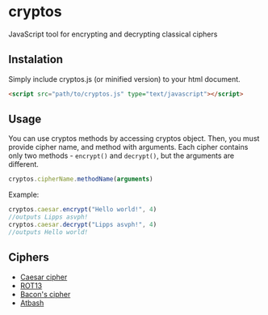 # cryptos
JavaScript tool for encrypting and decrypting classical ciphers

## Instalation
Simply include cryptos.js (or minified version) to your html document.
```html
<script src="path/to/cryptos.js" type="text/javascript"></script>
```

## Usage
You can use cryptos methods by accessing cryptos object. Then, you must provide cipher name, and method with arguments.
Each cipher contains only two methods - ```encrypt()``` and ```decrypt()```, but the arguments are different.
```javascript
cryptos.cipherName.methodName(arguments)
```
Example:
```javascript
cryptos.caesar.encrypt("Hello world!", 4)
//outputs Lipps asvph!
cryptos.caesar.decrypt("Lipps asvph!", 4)
//outputs Hello world!
```

## Ciphers
* [Caesar cipher](https://en.wikipedia.org/wiki/Caesar_cipher)
* [ROT13](https://en.wikipedia.org/wiki/ROT13)
* [Bacon's cipher](https://en.wikipedia.org/wiki/Bacon%27s_cipher)
* [Atbash](https://en.wikipedia.org/wiki/Atbash)
